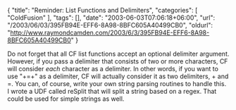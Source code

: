 {
	"title": "Reminder: List Functions and Delimiters",
	"categories": [
		"ColdFusion"
	],
	"tags": [],
	"date": "2003-06-03T07:06:18+06:00",
	"url": "/2003/06/03/395FB94E-EFF6-8A98-8BFC605A40499CB0",
	"oldurl": "http://www.raymondcamden.com/2003/6/3/395FB94E-EFF6-8A98-8BFC605A40499CB0"
}

Do not forget that all CF list functions accept an optional delimiter argument. However, if you pass a delimiter that consists of two or more characters, CF will consider <i>each</i> character as a delimiter. In other words, if you want to use "+=+" as a delimiter, CF will actually consider it as two delimiters, + and =. You can, of course, write your own string parsing routines to handle this. I wrote a UDF called reSplit that will split a string based on a regex. That could be used for simple strings as well.